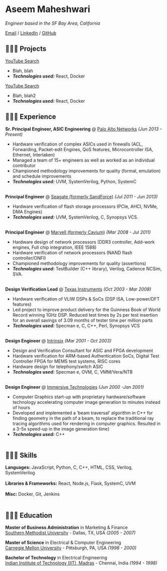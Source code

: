 # Aseem Maheshwari

_Engineer based in the SF Bay Area, California_ <br>
<!-- Hat Tip: Carolyn Stransky,  https://workwithcarolyn.com/blog/digital-cv-guide -->

[Email](mailto:aseemm+github@gmail.com) / [LinkedIn](https://www.linkedin.com/in/aseemm/) / [GitHub](https://github.com/aseemm/)

## 👩🏼‍💻 Projects

[YouTube Search]()<br>
  - Blah, blah<br>
  - **_Technologies used:_** React, Docker<br>

[YouTube Search]()<br>
  - Blah, blah2<br>
  - **_Technologies used:_** React, Docker<br>

## 👩🏼‍💻 Experience

**Sr. Principal Engineer, ASIC Engineering** @ [Palo Alto Networks](https://www.paloaltonetworks.com) _(Jun 2013 - Present)_ <br>
  - Hardware verification of complex ASICs used in firewalls (ACL, Forwarding, Packet-edit Engines, QoS features, Microcontroller ISA, Ethernet, Interlaken)
  - Managed a team of 15+ engineers as well as worked as an individual contributor
  - Championed methodology improvements for quality (formal, emulation) and schedule improvements
  - **_Technologies used:_** UVM, SystemVerilog, Python, SystemC
  <br><br>

**Principal Engineer** @ [Seagate (formerly SandForce)](https://www.seagate.com) _(Jul 2011 - Jun 2013)_ <br>
  - Hardware verification of flash storage processors (PCIe, AHCI, NVMe, DMA Engines)
  - **_Technologies used:_** UVM, SystemVerilog, C, Synopsys VCS.
  <br><br>

**Principal Engineer** @ [Marvell (formerly Cavium)](https://www.marvell.com) _(Mar 2008 - Jul 2011)_ <br>
  - Hardware design of network processors (DDR3 controller, Add-work engines, Full chip integration, IEEE 1588)
  - Hardware verification of network processors (NAND flash controller/ONFI)
  - Championed methodology improvements for quality (assertions)
  - **_Technologies used:_** TestBuilder (C++ library), Verilog, Cadence NCSim, SVA.
  <br><br>

**Design Verification Lead** @ [Texas Instruments](https://www.ti.com) _(Oct 2003 - Mar 2008)_ <br>
  - Hardware verification of VLIW DSPs & SoCs (DSP ISA, Low-power/DFT features)
  - Led project to improve product delivery for the Guinness Book of World Record winning 1GHz DSP. Reduced test times by 2s per test insertion for an overall savings of 3.09 months of tester time per million parts
  - **_Technologies used:_** Specman e, C, C++, Perl, Synopsys VCS
  <br><br>

**Design Engineer** @ [Intrinsix](https://www.intrinsix.com) _(Mar 2001 - Oct 2003)_ <br>
  - Design and Verification Consultant for ASIC and FPGA development
  - Hardware verification for ARM-based Authentication SoCs, Digital Test Controller FPGA for MEMS test systems, RISC cores
  - Hardware design for telephony/switch ASIC
  - **_Technologies used:_** Specman e, OVM, C, VMM/Vera/NTB
  <br><br>

**Design Engineer** @ [Immersive Technologies]() _(Jun 2000 -Jan 2001)_ <br>
  - Computer Graphics start-up with proprietary hardware/software technology accelerating computer image generation to minutes instead of hours
  - Developed and implemented a ‘beam traversal’ algorithm in C++ for finding geometry in the path of a beam, to replace the traditional ray tracing algorithms used for rendering in computer graphics. Resulted in a 3-5x speed-up in the image generation time}
  - **_Technologies used:_** C++
  <br><br>


## 👩🏼‍🎓 Skills

**Languages:** JavaScript, Python, C, C++, HTML, CSS, Verilog, SystemVerilog<br><br>
**Libraries & Frameworks:** React, Node.js, Flask, SystemC, UVM<br><br>
**Misc:** Docker, Git, Jenkins<br><br>


## 👩🏼‍🎓 Education

**Master of Business Administration** in Marketing & Finance<br>
[Southern Methodist University](https://www.smu.edu/) - Dallas, TX, USA _(2005 - 2007)_

**Master of Science** in Electrical & Computer Engineering<br>
[Carnegie Mellon University](https://www.cmu.edu/) - Pittsburgh, PA, USA _(1998 - 2000)_

**Bachelor of Technology** in Electrical Engineering<br>
[Indian Institute of Technology (IIT), Madras](https://www.iitm.ac.in/) - Chennai, India _(1994 - 1998)_

